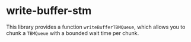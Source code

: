 # write-buffer-stm

This library provides a function `writeBufferTBMQueue`, which allows you to chunk a `TBMQueue` with a bounded wait time per chunk.

